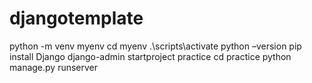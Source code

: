 # djangotemplate

python -m venv myenv
cd myenv
.\scripts\activate
python –version
pip install Django
django-admin startproject practice
cd practice
python manage.py runserver

